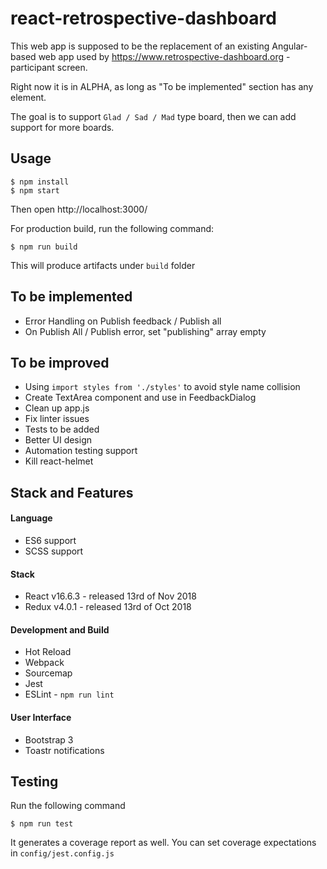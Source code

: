 # react-retrospective-dashboard

This web app is supposed to be the replacement of an existing Angular-based web app 
used by https://www.retrospective-dashboard.org - participant screen.

Right now it is in ALPHA, as long as "To be implemented" section has any element.

The goal is to support `Glad / Sad / Mad` type board, then we can add support for more boards.

## Usage
```
$ npm install
$ npm start
```

Then open http://localhost:3000/

For production build, run the following command:

```
$ npm run build
```

This will produce artifacts under ``build`` folder

## To be implemented
- Error Handling on Publish feedback / Publish all
- On Publish All / Publish error, set "publishing" array empty

## To be improved

- Using `import styles from './styles'` to avoid style name collision
- Create TextArea component and use in FeedbackDialog
- Clean up app.js
- Fix linter issues
- Tests to be added
- Better UI design
- Automation testing support
- Kill react-helmet

## Stack and Features

#### Language
- ES6 support
- SCSS support

#### Stack
- React v16.6.3 - released 13rd of Nov 2018
- Redux v4.0.1 - released 13rd of Oct 2018

#### Development and Build
- Hot Reload
- Webpack
- Sourcemap
- Jest
- ESLint - ``npm run lint``

#### User Interface
- Bootstrap 3
- Toastr notifications

## Testing

Run the following command

```
$ npm run test
``` 

It generates a coverage report as well. You can set coverage expectations in ``config/jest.config.js``
